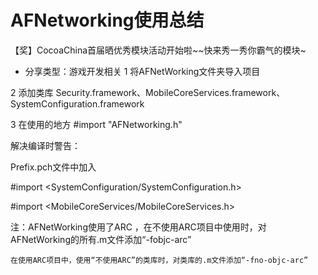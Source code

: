 # AFNetworking使用总结   

【奖】CocoaChina首届晒优秀模块活动开始啦~~快来秀一秀你霸气的模块~
* 分享类型：游戏开发相关
1 将AFNetWorking文件夹导入项目 

 

2 添加类库 Security.framework、MobileCoreServices.framework、SystemConfiguration.framework 

3 在使用的地方  #import "AFNetworking.h" 

 

 

解决编译时警告： 

 

Prefix.pch文件中加入 

#import <SystemConfiguration/SystemConfiguration.h> 

#import <MobileCoreServices/MobileCoreServices.h> 

 

 

注：AFNetWorking使用了ARC ，在不使用ARC项目中使用时，对AFNetWorking的所有.m文件添加“-fobjc-arc” 

    在使用ARC项目中，使用“不使用ARC”的类库时，对类库的.m文件添加“-fno-objc-arc” 


  

